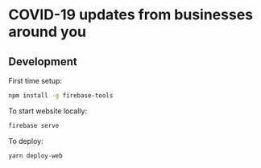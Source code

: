 # COVID-19 updates from businesses around you

## Development

First time setup:
```sh
npm install -g firebase-tools
```

To start website locally:
```sh
firebase serve
```

To deploy:
```sh
yarn deploy-web
```
